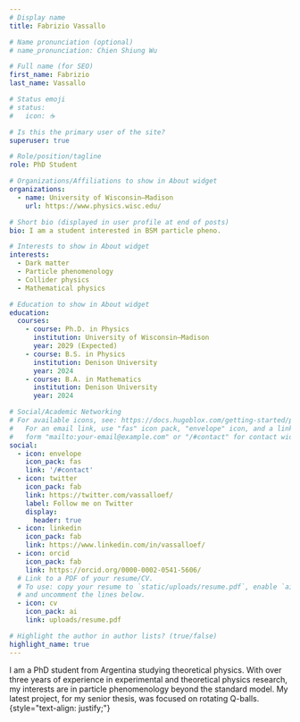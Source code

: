 ```yaml
---
# Display name
title: Fabrizio Vassallo

# Name pronunciation (optional)
# name_pronunciation: Chien Shiung Wu

# Full name (for SEO)
first_name: Fabrizio
last_name: Vassallo

# Status emoji
# status:
#   icon: ☕️

# Is this the primary user of the site?
superuser: true

# Role/position/tagline
role: PhD Student

# Organizations/Affiliations to show in About widget
organizations:
  - name: University of Wisconsin–Madison
    url: https://www.physics.wisc.edu/

# Short bio (displayed in user profile at end of posts)
bio: I am a student interested in BSM particle pheno.

# Interests to show in About widget
interests:
  - Dark matter
  - Particle phenomenology
  - Collider physics
  - Mathematical physics

# Education to show in About widget
education:
  courses:
    - course: Ph.D. in Physics
      institution: University of Wisconsin–Madison
      year: 2029 (Expected)
    - course: B.S. in Physics
      institution: Denison University
      year: 2024
    - course: B.A. in Mathematics
      institution: Denison University
      year: 2024

# Social/Academic Networking
# For available icons, see: https://docs.hugoblox.com/getting-started/page-builder/#icons
#   For an email link, use "fas" icon pack, "envelope" icon, and a link in the
#   form "mailto:your-email@example.com" or "/#contact" for contact widget.
social:
  - icon: envelope
    icon_pack: fas
    link: '/#contact'
  - icon: twitter
    icon_pack: fab
    link: https://twitter.com/vassalloef/
    label: Follow me on Twitter
    display:
      header: true
  - icon: linkedin
    icon_pack: fab
    link: https://www.linkedin.com/in/vassalloef/
  - icon: orcid
    icon_pack: fab
    link: https://orcid.org/0000-0002-0541-5606/
  # Link to a PDF of your resume/CV.
  # To use: copy your resume to `static/uploads/resume.pdf`, enable `ai` icons in `params.yaml`,
  # and uncomment the lines below.
  - icon: cv
    icon_pack: ai
    link: uploads/resume.pdf

# Highlight the author in author lists? (true/false)
highlight_name: true
---
```


I am a PhD student from Argentina studying theoretical physics. With over three years of experience in experimental and theoretical physics research, my interests are in particle phenomenology beyond the standard model. My latest project, for my senior thesis, was focused on rotating Q-balls.
{style="text-align: justify;"}